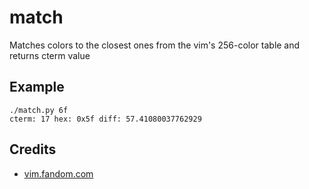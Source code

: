 # match

Matches colors to the closest ones from the vim's 256-color table and returns cterm value

## Example

```console
./match.py 6f
cterm: 17 hex: 0x5f diff: 57.41080037762929
```

## Credits
- [vim.fandom.com](https://vim.fandom.com/wiki/Xterm256_color_names_for_console_Vim)

